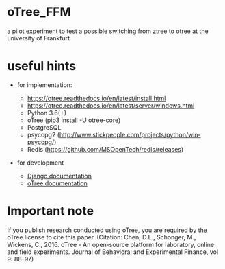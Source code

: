 # oTree_FFM
a pilot experiment to test a possible switching from ztree to otree at the university of Frankfurt

# useful hints
- for implementation:
    - https://otree.readthedocs.io/en/latest/install.html
    - https://otree.readthedocs.io/en/latest/server/windows.html
    - Python 3.6(+)
    - oTree (pip3 install -U otree-core)
    - PostgreSQL
    - psycopg2 (http://www.stickpeople.com/projects/python/win-psycopg/)
    - Redis (https://github.com/MSOpenTech/redis/releases)

- for development
   - [Django documentation](https://docs.djangoproject.com/)
   - [oTree documentation](http://otree.readthedocs.io/)


# Important note
If you publish research conducted using oTree, you are required by the oTree license to cite this paper. (Citation: Chen, D.L., Schonger, M., Wickens, C., 2016. oTree - An open-source platform for laboratory, online and field experiments. Journal of Behavioral and Experimental Finance, vol 9: 88-97)
